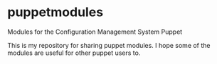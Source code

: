 puppetmodules
=============

Modules for the Configuration Management System Puppet

This is my repository for sharing puppet modules. I hope some of the modules are useful for other puppet users to.

